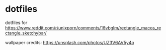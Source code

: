 # dotfiles

dotfiles for https://www.reddit.com/r/unixporn/comments/16vbglm/rectangle_macos_rectangle_sketchybar/

wallpaper credits: https://unsplash.com/photos/UZ3V6AV5y4o
